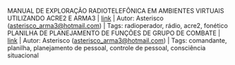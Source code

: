 MANUAL DE EXPLORAÇÃO RADIOTELEFÔNICA EM AMBIENTES VIRTUAIS UTILIZANDO ACRE2 E ARMA3 | [link][link-1] | Autor: Asterisco (asterisco_arma3@hotmail.com) | Tags: radioperador, rádio, acre2, fonético
PLANILHA DE PLANEJAMENTO DE FUNÇÕES DE GRUPO DE COMBATE | [link][link-2] | Autor: Asterisco (asterisco_arma3@hotmail.com) | Tags: comandante, planilha, planejamento de pessoal, controle de pessoal, consciência situacional

[link-1]: https://github.com/asterisco-a3/arma3-milsim/blob/d15ec45ae27064f5787e35e7a2f1db0225c2d745/manuais/explora%C3%A7%C3%A3o-radiotelef%C3%B4nica-v3.pdf
[link-2]: https://github.com/asterisco-a3/arma3-milsim/blob/a1dd89be59dcb1e247e399f12f2b72d4f1d5b63c/manuais/planejamento-de-pessoal-(Grupo-de-Combate)-v3.pdf
